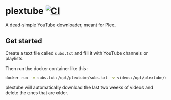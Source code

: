 # plextube [![CI](https://github.com/bahlo/plextube/actions/workflows/ci.yml/badge.svg)](https://github.com/bahlo/plextube/actions/workflows/ci.yml)

A dead-simple YouTube downloader, meant for Plex.

## Get started
Create a text file called `subs.txt` and fill it with YouTube channels or playlists.

Then run the docker container like this:
```sh
docker run -v subs.txt:/opt/plextube/subs.txt -v videos:/opt/plextube/videos ghcr.io/bahlo/plextube 
```

plextube will automatically download the last two weeks of videos and delete the ones that are older.
